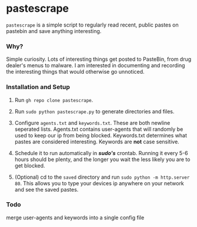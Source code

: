 # pastescrape
`pastescrape` is a simple script to regularly read recent, public pastes on pastebin and save anything interesting.

### Why?
Simple curiosity. Lots of interesting things get posted to PasteBin, from drug dealer's menus to malware. I am interested in documenting and recording the interesting things that would otherwise go unnoticed.

### Installation and Setup
1. Run `gh repo clone pastescrape`.

2. Run `sudo python pastescrape.py` to generate directories and files.

3. Configure `agents.txt` and `keywords.txt`. These are both newline seperated lists. Agents.txt contains user-agents that will randomly be used to keep our ip from being blocked. Keywords.txt determines what pastes are considered interesting. Keywords are **not** case sensitive.

4. Schedule it to run automatically in ***sudo's*** crontab. Running it every 5-6 hours should be plenty, and the longer you wait the less likely you are to get blocked.

5. (Optional) cd to the `saved` directory and run `sudo python -m http.server 80`. This allows you to type your devices ip anywhere on your network and see the saved pastes.

### Todo
merge user-agents and keywords into a single config file
